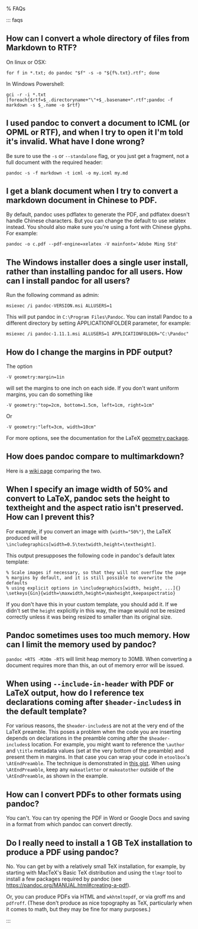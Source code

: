 % FAQs

::: faqs

## How can I convert a whole directory of files from Markdown to RTF?

On linux or OSX:

    for f in *.txt; do pandoc "$f" -s -o "${f%.txt}.rtf"; done


In Windows Powershell:

    gci -r -i *.txt |foreach{$rtf=$_.directoryname+"\"+$_.basename+".rtf";pandoc -f markdown -s $_.name -o $rtf}

## I used pandoc to convert a document to ICML (or OPML or RTF), and when I try to open it I'm told it's invalid.  What have I done wrong?

Be sure to use the `-s` or `--standalone` flag, or you just get a
fragment, not a full document with the required header:

    pandoc -s -f markdown -t icml -o my.icml my.md

## I get a blank document when I try to convert a markdown document in Chinese to PDF.

By default, pandoc uses pdflatex to generate the PDF, and pdflatex
doesn't handle Chinese characters. But you can change the default to
use xelatex instead. You should also make sure you're using a font
with Chinese glyphs.  For example:

    pandoc -o c.pdf --pdf-engine=xelatex -V mainfont='Adobe Ming Std'

## The Windows installer does a single user install, rather than installing pandoc for all users. How can I install pandoc for all users?

Run the following command as admin:

    msiexec /i pandoc-VERSION.msi ALLUSERS=1

This will put pandoc in `C:\Program Files\Pandoc`.
You can install Pandoc to a different directory by setting APPLICATIONFOLDER parameter,
for example:

    msiexec /i pandoc-1.11.1.msi ALLUSERS=1 APPLICATIONFOLDER="C:\Pandoc"

## How do I change the margins in PDF output?

The option

    -V geometry:margin=1in

will set the margins to one inch on each side.  If you don't want uniform
margins, you can do something like

    -V geometry:"top=2cm, bottom=1.5cm, left=1cm, right=1cm"

Or

    -V geometry:"left=3cm, width=10cm"

For more options, see the documentation for the LaTeX [geometry
package](https://www.ctan.org/pkg/geometry).

## How does pandoc compare to multimarkdown?

Here is a [wiki
page](https://github.com/jgm/pandoc/wiki/Pandoc-vs-Multimarkdown)
comparing the two.

## When I specify an image width of 50% and convert to LaTeX, pandoc sets the height to textheight and the aspect ratio isn't preserved. How can I prevent this?

For example, if you convert an image with `{width="50%"}`, the LaTeX produced
will be `\includegraphics[width=0.5\textwidth,height=\textheight]`.

This output presupposes the following code in pandoc's default latex
template:

```
% Scale images if necessary, so that they will not overflow the page
% margins by default, and it is still possible to overwrite the defaults
% using explicit options in \includegraphics[width, height, ...]{}
\setkeys{Gin}{width=\maxwidth,height=\maxheight,keepaspectratio}
```

If you don't have this in your custom template, you should
add it.  If we didn't set the `height` explicitly in this way,
the image would not be resized correctly unless it was
being resized to smaller than its original size.

## Pandoc sometimes uses too much memory. How can I limit the memory used by pandoc?

`pandoc +RTS -M30m -RTS` will limit heap memory to 30MB.
When converting a document requires more than this, an out of
memory error will be issued.

## When using `--include-in-header` with PDF or LaTeX output, how do I reference tex declarations coming after `$header-includes$` in the default template?

For various reasons, the `$header-includes$` are not at the very
end of the LaTeX preamble.  This poses a problem when the code
you are inserting depends on declarations in the preamble coming
after the `$header-includes$` location. For example, you might
want to reference the `\author` and `\title` metadata values
(set at the very bottom of the preamble) and present them in
margins. In that case you can wrap your code in `etoolbox`'s
`\AtEndPreamble`.  The technique is demonstrated in [this
gist](https://gist.github.com/JohnLukeBentley/9dda6166b9ee5c4127afd2b8cd16b70a).
When using `\AtEndPreamble`, keep any `makeatletter` or
`makeatother` outside of the `\AtEndPreamble`, as shown in the
example.

## How can I convert PDFs to other formats using pandoc?

You can't. You can try opening the PDF in Word or Google Docs
and saving in a format from which pandoc can convert directly.

## Do I really need to install a 1 GB TeX installation to produce a PDF using pandoc?

No.  You can get by with a relatively small TeX installation,
for example, by starting with MacTeX's Basic TeX distribution
and using the `tlmgr` tool to install a few packages required by pandoc
(see https://pandoc.org/MANUAL.html#creating-a-pdf).

Or, you can produce PDFs via HTML and `wkhtmltopdf`,
or via groff ms and `pdfroff`.  (These don't produce as nice
topography as TeX, particularly when it comes to math, but they
may be fine for many purposes.)


:::

